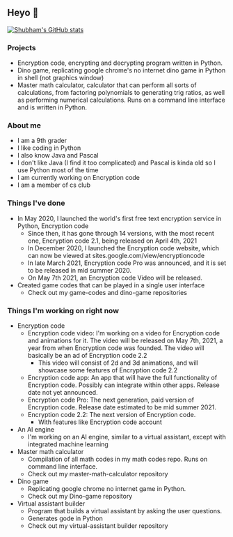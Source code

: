## Heyo 👋

[![Shubham's GitHub stats](https://github-readme-stats.vercel.app/api?username=skparab1)](https://github.com/skparab1/github-readme-stats)

### Projects
  - Encryption code, encrypting and decrypting program written in Python.
  - Dino game, replicating google chrome's no internet dino game in Python in shell (not graphics window)
  - Master math calculator, calculator that can perform all sorts of calculations, from factoring polynomials to generating trig ratios, as well as performing numerical calculations. Runs on a command line interface and is written in Python.

### About me
  - I am a 9th grader
  - I like coding in Python
  - I also know Java and Pascal
  - I don't like Java (I find it too complicated) and Pascal is kinda old so I use Python most of the time
  - I am currently working on Encryption code
  - I am a member of cs club

### Things I've done
  - In May 2020, I launched the world's first free text encryption service in Python, Encryption code
    - Since then, it has gone through 14 versions, with the most recent one, Encryption code 2.1, being released on April 4th, 2021
    - In December 2020, I launched the Encryption code website, which can now be viewed at sites.google.com/view/encryptioncode
    - In late March 2021, Encryption code Pro was announced, and it is set to be released in mid summer 2020.
    - On May 7th 2021, an Encryption code Video will be released.
  - Created game codes that can be played in a single user interface
    - Check out my game-codes and dino-game repositories
### Things I'm working on right now
  - Encryption code
    - Encryption code video: I'm working on a video for Encryption code and animations for it. The video will be released on May 7th, 2021, a year from when Encryption code was founded. The video will basically be an ad of Encryption code 2.2
      - This video will consist of 2d and 3d animations, and will showcase some features of Encryption code 2.2
    - Encryption code app: An app that will have the full functionality of Encryption code. Possibly can integrate within other apps. Release date not yet announced.
    - Encryption code Pro: The next generation, paid version of Encryption code. Release date estimated to be mid summer 2021.
    - Encryption code 2.2: The next version of Encryption code.
      - With features like Encryption code account
 - An AI engine
    - I'm working on an AI engine, similar to a virtual assistant, except with integrated machine learning
 - Master math calculator
    - Compilation of all math codes in my math codes repo. Runs on command line interface.
    - Check out my master-math-calculator repository
 - Dino game
    - Replicating google chrome no internet game in Python.
    - Check out my Dino-game repository
 - Virtual assistant builder
    - Program that builds a virtual assistant by asking the user questions.
    - Generates gode in Python
    - Check out my virtual-assistant builder repository
